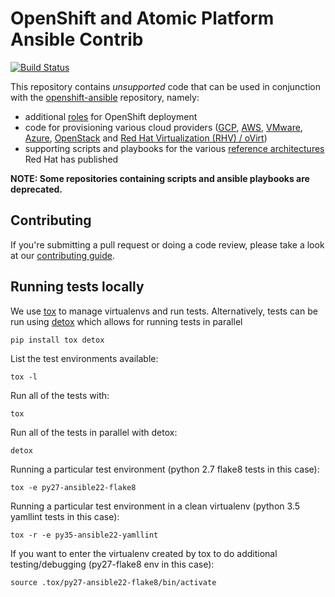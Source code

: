 # OpenShift and Atomic Platform Ansible Contrib

[![Build
Status](https://travis-ci.org/openshift/openshift-ansible-contrib.svg?branch=master)](https://travis-ci.org/openshift/openshift-ansible-contrib)

This repository contains *unsupported* code that can be used in conjunction with the
[openshift-ansible](https://github.com/dimjost/openshift-ansible) repository, namely:
- additional [roles](https://github.com/dimjost/openshift-ansible-contrib/tree/master/roles) for OpenShift deployment
- code for provisioning various cloud providers ([GCP](https://github.com/dimjost/openshift-ansible-contrib/tree/master/reference-architecture/gcp), [AWS](https://github.com/dimjost/openshift-ansible-contrib/tree/master/reference-architecture/aws-ansible), [VMware](https://github.com/dimjost/openshift-ansible-contrib/tree/master/reference-architecture/vmware-ansible), [Azure](https://github.com/dimjost/openshift-ansible-contrib/tree/master/reference-architecture/azure-ansible), [OpenStack](https://github.com/dimjost/openshift-ansible-contrib/tree/master/playbooks/provisioning/openstack) and [Red Hat Virtualization (RHV) / oVirt](https://github.com/dimjost/openshift-ansible-contrib/tree/master/reference-architecture/rhv-ansible))
- supporting scripts and playbooks for the various [reference architectures](https://github.com/dimjost/openshift-ansible-contrib/tree/master/reference-architecture) Red Hat has published

**NOTE: Some repositories containing scripts and ansible playbooks are
deprecated.**

## Contributing

If you're submitting a pull request or doing a code review, please
take a look at our [contributing guide](./CONTRIBUTING.md).

## Running tests locally
We use [tox](http://readthedocs.org/docs/tox/) to manage virtualenvs and run
tests. Alternatively, tests can be run using
[detox](https://pypi.python.org/pypi/detox/) which allows for running tests in
parallel


```
pip install tox detox
```

List the test environments available:
```
tox -l
```

Run all of the tests with:
```
tox
```

Run all of the tests in parallel with detox:
```
detox
```

Running a particular test environment (python 2.7 flake8 tests in this case):
```
tox -e py27-ansible22-flake8
```

Running a particular test environment in a clean virtualenv (python 3.5 yamllint
tests in this case):
```
tox -r -e py35-ansible22-yamllint
```

If you want to enter the virtualenv created by tox to do additional
testing/debugging (py27-flake8 env in this case):
```
source .tox/py27-ansible22-flake8/bin/activate
```
